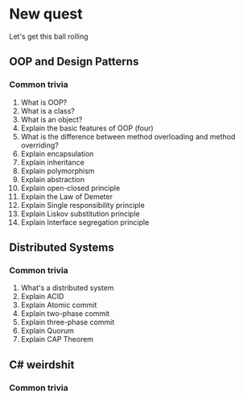 #   New quest
Let's get this ball rolling

##  OOP and Design Patterns

### Common trivia
1.  What is OOP?
2.  What is a class?
3.  What is an object?
4.  Explain the basic features of OOP (four)
5.  What is the difference between method overloading and method overriding?
6.  Explain encapsulation
7.  Explain inheritance
8.  Explain polymorphism
9.  Explain abstraction
10. Explain open-closed principle
11. Explain the Law of Demeter
12. Explain Single responsibility principle
13. Explain Liskov substitution principle
14. Explain Interface segregation principle

##  Distributed Systems

### Common trivia
1.  What's a distributed system
2.  Explain ACID
3.  Explain Atomic commit
4.  Explain two-phase commit
5.  Explain three-phase commit
6.  Explain Quorum
7.  Explain CAP Theorem

##  C# weirdshit

### Common trivia

